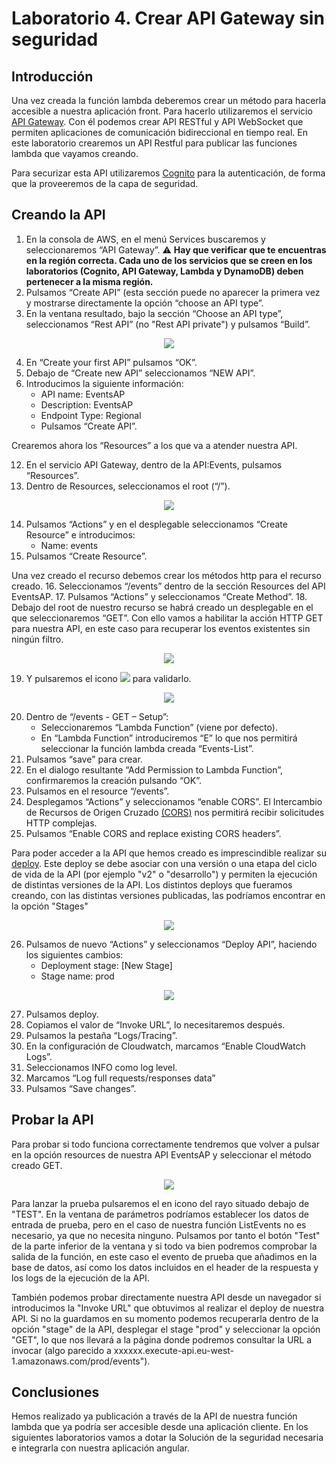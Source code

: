 # Laboratorio 4.  Crear API Gateway sin seguridad

## Introducción

Una vez creada la función lambda deberemos crear un método para hacerla accesible a nuestra aplicación front. Para hacerlo utilizaremos el servicio [API Gateway](https://docs.aws.amazon.com/es_es/apigateway/?id=docs_gateway). Con él podemos crear API RESTful y API WebSocket que permiten aplicaciones de comunicación bidireccional en tiempo real. 
En este laboratorio crearemos un API Restful para publicar las funciones lambda que vayamos creando. 

Para securizar esta API utilizaremos [Cognito](https://docs.aws.amazon.com/es_es/cognito/?id=docs_gateway) para la autenticación, de forma que la proveeremos de la capa de seguridad.

## Creando la API

1.	En la consola de AWS, en el menú Services buscaremos y seleccionaremos “API Gateway”.                                 :warning: **Hay que verificar que te encuentras en la región correcta. Cada uno de los servicios que se creen en los laboratorios (Cognito, API Gateway, Lambda y DynamoDB) deben pertenecer a la misma región.**
2.	Pulsamos “Create API” (esta sección puede no aparecer la primera vez y mostrarse directamente la opción “choose an API type”.
3.	En la ventana resultado, bajo la sección “Choose an API type”, seleccionamos “Rest API” (no "Rest API private") y pulsamos “Build”.

<p align="center">
    <img src="resources/api_1.png">
</p>

4.	En “Create your first API” pulsamos “OK”.
5.	Debajo de “Create new API” seleccionamos “NEW API”.
6.	Introducimos la siguiente información:
    * API name: EventsAP
    * Description: EventsAP
    * Endpoint Type: Regional
    * Pulsamos “Create API”.

Crearemos ahora los “Resources” a los que va a atender nuestra API.

12.	En el servicio API Gateway, dentro de la API:Events, pulsamos “Resources”.
13.	Dentro de Resources, seleccionamos el root (“/”).

<p align="center">
    <img src="resources/api_6.png">
</p>

14.	Pulsamos “Actions” y en el desplegable seleccionamos “Create Resource” e introducimos:
    * Name: events
15.	Pulsamos “Create Resource”.

Una vez creado el recurso debemos crear los métodos http para el recurso creado.
16.	Seleccionamos “/events” dentro de la sección Resources del API EventsAP.
17.	Pulsamos “Actions” y seleccionamos “Create Method”.
18.	Debajo del root de nuestro recurso se habrá creado un desplegable en el que seleccionaremos “GET”. Con ello vamos a habilitar la acción HTTP GET para nuestra API, en este caso para recuperar los eventos existentes sin ningún filtro.

<p align="center">
    <img src="resources/api_3.png">
</p>

19.	Y pulsaremos el icono ![](resources/icon.png) para validarlo.

<p align="center">
    <img src="resources/api_4.png">
</p>


20.	Dentro de “/events - GET – Setup”:
    * Seleccionaremos “Lambda Function” (viene por defecto).
    * En “Lambda Function” introduciremos “E” lo que nos permitirá seleccionar la función lambda creada “Events-List”.
21.	Pulsamos “save" para crear.
22.	En el dialogo resultante “Add Permission to Lambda Function”, confirmaremos la creación pulsando “OK”.
23.	Pulsamos en el resource “/events”.
24.	Desplegamos “Actions” y seleccionamos “enable CORS”. El Intercambio de Recursos de Origen Cruzado [(CORS)](https://developer.mozilla.org/en-US/docs/Web/HTTP/CORS) nos permitirá recibir solicitudes HTTP complejas.
25.	Pulsamos “Enable CORS and replace existing CORS headers”.

Para poder acceder a la API que hemos creado es imprescindible realizar su [deploy](https://docs.aws.amazon.com/es_es/apigateway/latest/developerguide/how-to-deploy-api.html). Este deploy se debe asociar con una versión o una etapa del ciclo de vida de la API (por ejemplo "v2" o "desarrollo") y permiten la ejecución de distintas versiones de la API. Los distintos deploys que fueramos creando, con las distintas versiones publicadas, las podríamos encontrar en la opción "Stages" 

<p align="center">
    <img src="resources/api_7.png">
</p>

26.	Pulsamos de nuevo “Actions” y seleccionamos “Deploy API”, haciendo los siguientes cambios:
    * Deployment stage: [New Stage]
    * Stage name: prod

<p align="center">
    <img src="resources/api_5.png">
</p>


27.	Pulsamos deploy.
28.	Copiamos el valor de “Invoke URL”, lo necesitaremos después.
29.	Pulsamos la pestaña “Logs/Tracing”.
30.	En la configuración de Cloudwatch, marcamos “Enable CloudWatch Logs”.
31.	Seleccionamos INFO como log level.
32.	Marcamos “Log full requests/responses data”
33.	Pulsamos “Save changes”.

## Probar la API

Para probar si todo funciona correctamente tendremos que volver a pulsar en la opción resources de nuestra API EventsAP y seleccionar el método creado GET.
<p align="center">
    <img src="resources/api_8.png">
</p>

Para lanzar la prueba pulsaremos el en icono del rayo situado debajo de "TEST". En la ventana de parámetros podríamos establecer los datos de entrada de prueba, pero en el caso de nuestra función ListEvents no es necesario, ya que no necesita ninguno. Pulsamos por tanto el botón "Test" de la parte inferior de la ventana y si todo va bien podremos comprobar la salida de la función, en este caso el evento de prueba que añadimos en la base de datos, así como los datos incluidos en el header de la respuesta y los logs de la ejecución de la API.

También podemos probar directamente nuestra API desde un navegador si introducimos la "Invoke URL" que obtuvimos al realizar el deploy de nuestra API. Si no la guardamos en su momento podemos recuperarla dentro de la opción "stage" de la API, desplegar el stage "prod" y seleccionar la opción "GET", lo que nos llevará a la página donde podremos consultar la URL a invocar (algo parecido a xxxxxx.execute-api.eu-west-1.amazonaws.com/prod/events").



## Conclusiones

Hemos realizado ya publicación a través de la API de nuestra función lambda que ya podría ser accesible desde una aplicación cliente. En los siguientes laboratorios vamos a dotar la Solución de la seguridad necesaria e integrarla con nuestra aplicación angular.
